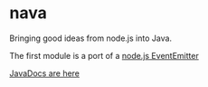 nava
====

Bringing good ideas from node.js into Java.

The first module is a port of a [node.js EventEmitter](http://nodejs.org/api/events.html#events_class_events_eventemitter)



[JavaDocs are here](http://morganconrad.github.io/nava/javadocs/)
